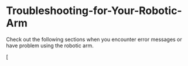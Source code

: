 # Troubleshooting-for-Your-Robotic-Arm

Check out the following sections when you encounter error messages or have problem using the robotic arm.

[
